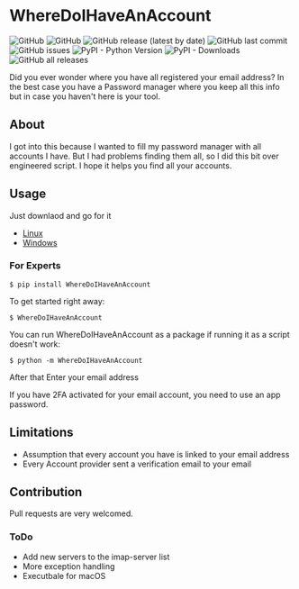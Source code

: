 # WhereDoIHaveAnAccount

![GitHub](https://img.shields.io/github/license/h3nkl3r/WhereDoIHaveAnAccount)
![GitHub](https://github.com/h3nkl3r/wheredoihaveanaccount/actions/workflows/tests.yml/badge.svg)
![GitHub release (latest by date)](https://img.shields.io/github/v/release/H3nkl3r/WhereDoIHaveAnAccount)
![GitHub last commit](https://img.shields.io/github/last-commit/h3nkl3r/WhereDoIHaveAnAccount)
![GitHub issues](https://img.shields.io/github/issues/h3nkl3r/wheredoIhaveanaccount)
![PyPI - Python Version](https://img.shields.io/pypi/pyversions/WhereDoIHaveAnAccount)
![PyPI - Downloads](https://img.shields.io/pypi/dm/WhereDoIHaveAnAccount?label=Python%20Package%20Downloads)
![GitHub all releases](https://img.shields.io/github/downloads/H3nkl3r/WhereDoIHaveAnAccount/total?label=Executable%20downloads)

Did you ever wonder where you have all registered your email address? In the best case you have a Password manager where
you keep all this info but in case you haven't here is your tool.

## About
I got into this because I wanted to fill my password manager with all accounts I have. 
But I had problems finding them all, so I did this bit over engineered script.
I hope it helps you find all your accounts.

## Usage

Just downlaod and go for it

* [Linux](https://github.com/H3nkl3r/WhereDoIHaveAnAccount/releases/latest/download/WhereDoIHaveAnAccount-linux)
* [Windows](https://github.com/H3nkl3r/WhereDoIHaveAnAccount/releases/latest/download/WhereDoIHaveAnAccount-windows.exe)

### For Experts
`$ pip install WhereDoIHaveAnAccount`

To get started right away:

`$ WhereDoIHaveAnAccount`

You can run WhereDoIHaveAnAccount as a package if running it as a script doesn't work:

`$ python -m WhereDoIHaveAnAccount`

After that Enter your email address

If you have 2FA activated for your email account, you need to use an app password.

## Limitations 
* Assumption that every account you have is linked to your email address
* Every Account provider sent a verification email to your email

## Contribution
Pull requests are very welcomed.
### ToDo
* Add new servers to the imap-server list
* More exception handling
* Executbale for macOS
